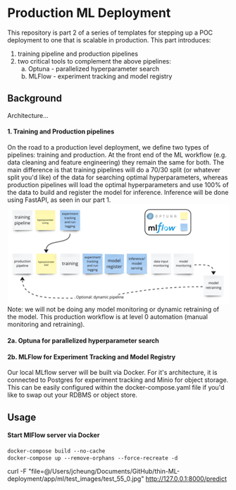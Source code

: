# Production ML Deployment
 This repository is part 2 of a series of templates for stepping up a POC deployment to one that is scalable in production. This part introduces:
 1. training pipeline and production pipelines
 2. two critical tools to complement the above pipelines:  
 &nbsp; a. Optuna - parallelized hyperparameter search  
 &nbsp; b. MLFlow - experiment tracking and model registry

## Background
Architecture...
#### 1. Training and Production pipelines
On the road to a production level deployment, we define two types of pipelines: training and production. At the front end of the ML workflow (e.g. data cleaning and feature engineering) they remain the same for both. The main difference is that training pipelines will do a 70/30 split (or whatever split you'd like) of the data for searching optimal hyperparameters, whereas production pipelines will load the optimal hyperparameters and use 100% of the data to build and register the model for inference. Inference will be done using FastAPI, as seen in our part 1. 
![](/docs/training-production.jpg)
Note: we will not be doing any model monitoring or dynamic retraining of the model. This production workflow is at level 0 automation (manual monitoring and retraining).

#### 2a. Optuna for parallelized hyperparameter search

#### 2b. MLFlow for Experiment Tracking and Model Registry 

Our local MLflow server will be built via Docker. For it's architecture, it is connected to Postgres for experiment tracking and Minio for object storage. This can be easily configured within the docker-compose.yaml file if you'd like to swap out your RDBMS or object store. 


## Usage
#### Start MlFlow server via Docker
```
docker-compose build --no-cache
docker-compose up --remove-orphans --force-recreate -d
```

 curl -F "file=@/Users/jcheung/Documents/GitHub/thin-ML-deployment/app/ml/test_images/test_55_0.jpg" http://127.0.0.1:8000/predict